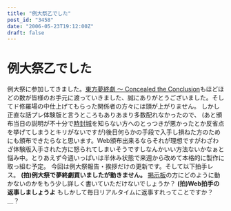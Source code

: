 ```yaml
---
title: "例大祭乙でした"
post_id: "3458"
date: "2006-05-23T19:12:00Z"
draft: false
---
```


# 例大祭乙でした

例大祭に参加してきました。[東方夢終劇 ～ Concealed the Conclusion](/!/thC/)もほどほどの数が皆様のお手元に渡っていきました、誠にありがとうございました。そしてド修羅場の中仕上げてもらった関係者の方々には頭が上がりません。 しかし正直な話プレ体験版と言うところもありあまり多数配れなかったので、 (あと頒布当日の説明が不十分で[時封城](/!/thA/)を知らない方へのとっつきが悪かったとか反省点を挙げてしまうとキリがないですが)後日何らかの手段で入手し損ねた方のためにも頒布できたらなと思います。Web頒布出来るならそれが理想ですがわざわざ体験版入手された方に怒られてしまいそうですしなんかいい方法ないかなぁと悩み中。とりあえず今週いっぱいは半休み状態で来週から改めて本格的に製作に取っ組む予定。 今回は例大祭報告・挨拶だけの更新です。そして以下拍手レス。 **(拍)例大祭で夢終劇買いましたが動きません。** [掲示板](https://twitter.com/danmaq)の方にどのように動かないのかをもう少し詳しく書いていただけないでしょうか？ **(拍)Web拍手の返事しましょうよ** もしかして毎日リアルタイムに返事すれってことですか？＿？
